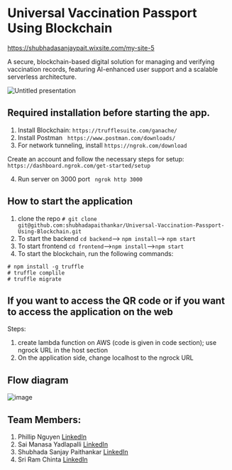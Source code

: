 # Universal Vaccination Passport Using Blockchain

https://shubhadasanjaypait.wixsite.com/my-site-5

A secure, blockchain-based digital solution for managing and verifying vaccination records, featuring AI-enhanced user support and a scalable serverless architecture.
 

![Untitled presentation](https://github.com/shubhadapaithankar/Universal-Vaccination-Passport-Using-Blockchain/assets/99461999/b82a4e16-0c69-49f8-ba65-b3537a8c0321)

## Required installation before starting the app.

1. Install Blockchain:  `https://trufflesuite.com/ganache/`
2. Install Postman ` https://www.postman.com/downloads/`
3. For network tunneling, install `https://ngrok.com/download` 

  Create an account and follow the necessary steps for setup: `https://dashboard.ngrok.com/get-started/setup`

4. Run server on 3000 port ` ngrok http 3000`

## How to start the application
1. clone the repo ` # git clone git@github.com:shubhadapaithankar/Universal-Vaccination-Passport-Using-Blockchain.git `
2. To start the backend `cd backend`--> `npm install`--> `npm start`
3. To start frontend `cd frontend`-->`npm install`-->`npm start`
4. To start the blockchain, run the following commands:
```
# npm install -g truffle
# truffle complile
# truffle migrate  
  ```


## If you want to access the QR code or if you want to access the application on the web

Steps:
1. create lambda function on AWS (code is given in code section); use ngrock URL in the host section
2. On the application side, change localhost to the ngrock URL

## Flow diagram
![image](https://github.com/shubhadapaithankar/Universal-Vaccination-Passport-Using-Blockchain/assets/87613567/f9346160-02a3-4090-9f62-61439b65909c)

## Team Members:

1. Phillip Nguyen <a href="https://www.linkedin.com/in/philliphnguyen1997/" target="_blank">LinkedIn</a>
2. Sai Manasa Yadlapalli <a href="https://www.linkedin.com/in/saimanasayadlapalli/" target="_blank">LinkedIn</a>
3. Shubhada Sanjay Paithankar <a href="https://www.linkedin.com/in/spaithankar/" target="_blank">LinkedIn</a>
4. Sri Ram Chinta <a href="https://www.linkedin.com/in/sriram-chinta/" target="_blank">LinkedIn</a>
